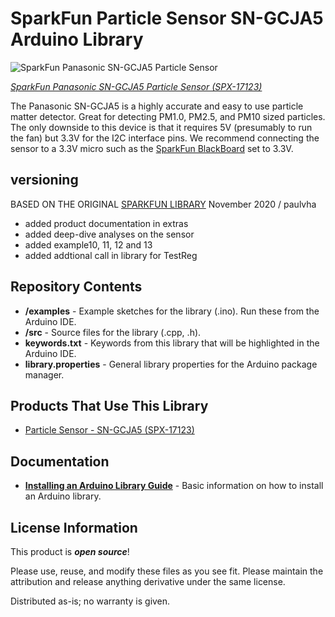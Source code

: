 SparkFun Particle Sensor SN-GCJA5 Arduino Library
========================================

![SparkFun Panasonic SN-GCJA5 Particle Sensor](https://cdn.sparkfun.com//assets/parts/1/6/0/9/3/17123-Particle_Sensor_-_SN-GCJA5-01.jpg)

[*SparkFun Panasonic SN-GCJA5 Particle Sensor (SPX-17123)*](https://www.sparkfun.com/products/17123)

The Panasonic SN-GCJA5 is a highly accurate and easy to use particle matter detector. Great for detecting PM1.0, PM2.5, and PM10 sized particles. The only downside to this device is that it requires 5V (presumably to run the fan) but 3.3V for the I2C interface pins. We recommend connecting the sensor to a 3.3V micro such as the [SparkFun BlackBoard](https://www.sparkfun.com/products/16282) set to 3.3V.

## versioning
 BASED ON THE ORIGINAL [SPARKFUN LIBRARY](https://github.com/sparkfun/SparkFun_Particle_Sensor_SN-GCJA5_Arduino_Library)
 November 2020 / paulvha
 * added product documentation in extras
 * added deep-dive analyses on the sensor
 * added example10, 11, 12 and 13
 * added addtional call in library for TestReg

## Repository Contents

- **/examples** - Example sketches for the library (.ino). Run these from the Arduino IDE.
- **/src** - Source files for the library (.cpp, .h).
- **keywords.txt** - Keywords from this library that will be highlighted in the Arduino IDE.
- **library.properties** - General library properties for the Arduino package manager.

## Products That Use This Library

- [Particle Sensor - SN-GCJA5 (SPX-17123)](https://www.sparkfun.com/products/17123)

## Documentation

- **[Installing an Arduino Library Guide](https://learn.sparkfun.com/tutorials/installing-an-arduino-library)** - Basic information on how to install an Arduino library.

## License Information

This product is _**open source**_!

Please use, reuse, and modify these files as you see fit.
Please maintain the attribution and release anything derivative under the same license.

Distributed as-is; no warranty is given.
